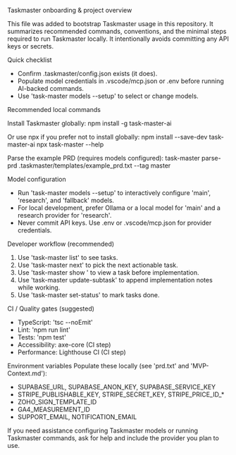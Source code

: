 Taskmaster onboarding & project overview

This file was added to bootstrap Taskmaster usage in this repository. It summarizes recommended commands, conventions, and the minimal steps required to run Taskmaster locally. It intentionally avoids committing any API keys or secrets.

Quick checklist
- Confirm .taskmaster/config.json exists (it does).
- Populate model credentials in .vscode/mcp.json or .env before running AI-backed commands.
- Use 'task-master models --setup' to select or change models.

Recommended local commands

Install Taskmaster globally:
npm install -g task-master-ai

Or use npx if you prefer not to install globally:
npm install --save-dev task-master-ai
npx task-master --help

Parse the example PRD (requires models configured):
task-master parse-prd .taskmaster/templates/example_prd.txt --tag master

Model configuration
- Run 'task-master models --setup' to interactively configure 'main', 'research', and 'fallback' models.
- For local development, prefer Ollama or a local model for 'main' and a research provider for 'research'.
- Never commit API keys. Use .env or .vscode/mcp.json for provider credentials.

Developer workflow (recommended)
1. Use 'task-master list' to see tasks.
2. Use 'task-master next' to pick the next actionable task.
3. Use 'task-master show <id>' to view a task before implementation.
4. Use 'task-master update-subtask' to append implementation notes while working.
5. Use 'task-master set-status' to mark tasks done.

CI / Quality gates (suggested)
- TypeScript: 'tsc --noEmit'
- Lint: 'npm run lint'
- Tests: 'npm test'
- Accessibility: axe-core (CI step)
- Performance: Lighthouse CI (CI step)

Environment variables
Populate these locally (see 'prd.txt' and 'MVP-Context.md'):
- SUPABASE_URL, SUPABASE_ANON_KEY, SUPABASE_SERVICE_KEY
- STRIPE_PUBLISHABLE_KEY, STRIPE_SECRET_KEY, STRIPE_PRICE_ID_*
- ZOHO_SIGN_TEMPLATE_ID
- GA4_MEASUREMENT_ID
- SUPPORT_EMAIL, NOTIFICATION_EMAIL

If you need assistance configuring Taskmaster models or running Taskmaster commands, ask for help and include the provider you plan to use.

